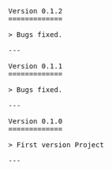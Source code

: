 <pre>

Version 0.1.2
=============

> Bugs fixed.

---

Version 0.1.1
=============

> Bugs fixed.

---

Version 0.1.0
=============

> First version Project

---

</pre>